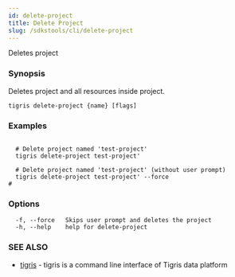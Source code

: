 ```yaml
---
id: delete-project
title: Delete Project
slug: /sdkstools/cli/delete-project
---
```


Deletes project

### Synopsis

Deletes project and all resources inside project.

```
tigris delete-project {name} [flags]
```

### Examples

```

  # Delete project named 'test-project'
  tigris delete-project test-project'

  # Delete project named 'test-project' (without user prompt)
  tigris delete-project test-project' --force
#

```

### Options

```
  -f, --force   Skips user prompt and deletes the project
  -h, --help    help for delete-project
```

### SEE ALSO

- [tigris](tigris.md) - tigris is a command line interface of Tigris data platform
